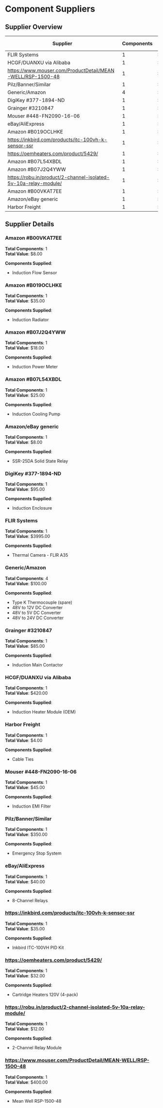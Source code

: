 # Component Suppliers

## Supplier Overview

| Supplier | Components | Total Value | Category |
|----------|------------|-------------|----------|
| FLIR Systems | 1 | $3995.00 | Various |
| HCGF/DUANXU via Alibaba | 1 | $420.00 | Various |
| https://www.mouser.com/ProductDetail/MEAN-WELL/RSP-1500-48 | 1 | $400.00 | Various |
| Pilz/Banner/Similar | 1 | $350.00 | Various |
| Generic/Amazon | 4 | $100.00 | Various |
| DigiKey #377-1894-ND | 1 | $95.00 | Various |
| Grainger #3210847 | 1 | $85.00 | Various |
| Mouser #448-FN2090-16-06 | 1 | $45.00 | Various |
| eBay/AliExpress | 1 | $40.00 | Various |
| Amazon #B019OCLHKE | 1 | $35.00 | Various |
| https://inkbird.com/products/itc-100vh-k-sensor-ssr | 1 | $35.00 | Various |
| https://oemheaters.com/product/5429/ | 1 | $32.00 | Various |
| Amazon #B07L54XBDL | 1 | $25.00 | Various |
| Amazon #B07J2Q4YWW | 1 | $18.00 | Various |
| https://robu.in/product/2-channel-isolated-5v-10a-relay-module/ | 1 | $12.00 | Various |
| Amazon #B00VKAT7EE | 1 | $8.00 | Various |
| Amazon/eBay generic | 1 | $8.00 | Various |
| Harbor Freight | 1 | $4.00 | Various |

## Supplier Details

### Amazon #B00VKAT7EE

**Total Components**: 1  
**Total Value**: $8.00

**Components Supplied**:
- Induction Flow Sensor

### Amazon #B019OCLHKE

**Total Components**: 1  
**Total Value**: $35.00

**Components Supplied**:
- Induction Radiator

### Amazon #B07J2Q4YWW

**Total Components**: 1  
**Total Value**: $18.00

**Components Supplied**:
- Induction Power Meter

### Amazon #B07L54XBDL

**Total Components**: 1  
**Total Value**: $25.00

**Components Supplied**:
- Induction Cooling Pump

### Amazon/eBay generic

**Total Components**: 1  
**Total Value**: $8.00

**Components Supplied**:
- SSR-25DA Solid State Relay

### DigiKey #377-1894-ND

**Total Components**: 1  
**Total Value**: $95.00

**Components Supplied**:
- Induction Enclosure

### FLIR Systems

**Total Components**: 1  
**Total Value**: $3995.00

**Components Supplied**:
- Thermal Camera - FLIR A35

### Generic/Amazon

**Total Components**: 4  
**Total Value**: $100.00

**Components Supplied**:
- Type K Thermocouple (spare)
- 48V to 12V DC Converter
- 48V to 5V DC Converter
- 48V to 24V DC Converter

### Grainger #3210847

**Total Components**: 1  
**Total Value**: $85.00

**Components Supplied**:
- Induction Main Contactor

### HCGF/DUANXU via Alibaba

**Total Components**: 1  
**Total Value**: $420.00

**Components Supplied**:
- Induction Heater Module (OEM)

### Harbor Freight

**Total Components**: 1  
**Total Value**: $4.00

**Components Supplied**:
- Cable Ties

### Mouser #448-FN2090-16-06

**Total Components**: 1  
**Total Value**: $45.00

**Components Supplied**:
- Induction EMI Filter

### Pilz/Banner/Similar

**Total Components**: 1  
**Total Value**: $350.00

**Components Supplied**:
- Emergency Stop System

### eBay/AliExpress

**Total Components**: 1  
**Total Value**: $40.00

**Components Supplied**:
- 8-Channel Relays

### https://inkbird.com/products/itc-100vh-k-sensor-ssr

**Total Components**: 1  
**Total Value**: $35.00

**Components Supplied**:
- Inkbird ITC-100VH PID Kit

### https://oemheaters.com/product/5429/

**Total Components**: 1  
**Total Value**: $32.00

**Components Supplied**:
- Cartridge Heaters 120V (4-pack)

### https://robu.in/product/2-channel-isolated-5v-10a-relay-module/

**Total Components**: 1  
**Total Value**: $12.00

**Components Supplied**:
- 2-Channel Relay Module

### https://www.mouser.com/ProductDetail/MEAN-WELL/RSP-1500-48

**Total Components**: 1  
**Total Value**: $400.00

**Components Supplied**:
- Mean Well RSP-1500-48
